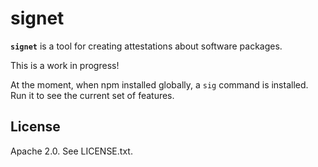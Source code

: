 # signet

**`signet`** is a tool for creating attestations about software packages.

This is a work in progress!

At the moment, when npm installed globally, a `sig` command is installed. Run it
to see the current set of features.

## License

Apache 2.0. See LICENSE.txt.
